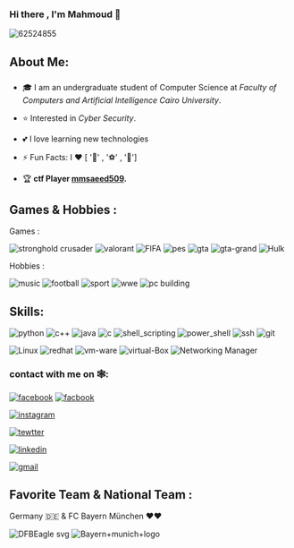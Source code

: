 ### Hi there , I'm Mahmoud 👋
![62524855](https://user-images.githubusercontent.com/62524855/129450801-0ed1d23c-8f10-4d8b-a3bf-12b4afc31eb1.jpeg)



## About Me:
###
* 🎓 I am an undergraduate student of Computer Science at *Faculty of Computers and Artificial Intelligence Cairo University*.

* ⭐ Interested in _Cyber Security_.

* 💕 I love learning new technologies

* ⚡ Fun Facts: I ❤️ [ '📖' , '⚽' , '🎥']

* 🏆 __ctf Player [mmsaeed509](https://cybertalents.com/dashboard).__


## Games & Hobbies :
Games :

![stronghold crusader](https://img.icons8.com/fluency/48/000000/crusader.png)
![valorant](https://img.icons8.com/color/48/000000/valorant.png)
![FIFA](https://img.icons8.com/color/48/000000/fifa18.png)
![pes](https://img.icons8.com/officel/16/000000/football2--v1.png)
![gta](https://img.icons8.com/ios-filled/50/000000/rockstar-games.png)
![gta-grand](https://img.icons8.com/dusk/50/000000/grand-theft-auto-v.png)
![Hulk](https://img.icons8.com/color/48/000000/hulk.png)

Hobbies : 

![music](https://img.icons8.com/fluency/48/000000/apple-music.png)
![football](https://img.icons8.com/ios/50/000000/goalkeeper-with-net.png)
![sport](https://img.icons8.com/color/48/000000/running--v1.png)
![wwe](https://img.icons8.com/color/48/000000/championship-belt.png)
![pc building](https://img.icons8.com/fluency/48/000000/pc-on-desk.png)




## Skills:
![python](https://img.icons8.com/color/48/000000/python.png)
![c++](https://img.icons8.com/color/48/000000/c-plus-plus-logo.png)
![java](https://img.icons8.com/color/48/000000/java-coffee-cup-logo--v1.png)
![c](https://img.icons8.com/color/48/000000/c-programming.png)
![shell_scripting](https://img.icons8.com/doodle/48/000000/console--v2.png)
![power_shell](https://img.icons8.com/ios-filled/50/000000/console.png)
![ssh](https://img.icons8.com/ios-filled/50/000000/ssh.png)
![git](https://img.icons8.com/color/48/000000/git.png)

![Linux](https://img.icons8.com/color/48/000000/linux--v2.png)
![redhat](https://img.icons8.com/color/48/000000/red-hat.png)
![vm-ware](https://img.icons8.com/color/50/000000/old-vmware-logo.png)
![virtual-Box](https://img.icons8.com/color/48/000000/virtualbox.png)
![Networking Manager](https://img.icons8.com/nolan/64/networking-manager.png)



### contact with me on 🕸️: 

[![facebook](https://img.icons8.com/fluency/48/000000/facebook-new.png)](https://www.facebook.com/engrody.linux.5/)
[![facbook](https://img.icons8.com/fluency/48/000000/facebook-new.png)](https://www.facebook.com/profile.php?id=100051122386367)

[![instagram](https://img.icons8.com/fluency/48/000000/instagram-new.png)](https://www.instagram.com/mmsaeed509/)


[![tewtter](https://img.icons8.com/doodle/48/000000/old-twitter-logo.png)](https://twitter.com/Mahmoudzil4)


[![linkedin](https://img.icons8.com/color/48/000000/linkedin.png)](https://www.linkedin.com/in/mahmoud-mohamed-said-ahmed-a934b21a5/?fbclid=IwAR0Rd44zZ5v5k6AYz5sgWESonJiUTbAza0oYKxxJsXieK8Muvia59vu-0io)

[![gmail](https://img.icons8.com/color/50/000000/gmail--v1.png)](mmsaeed509@gmail.com)



## Favorite Team & National Team :                         
  Germany 🇩🇪 & FC Bayern München ❤️❤️



![DFBEagle svg](https://user-images.githubusercontent.com/62524855/129447864-0cbaff11-cbc7-41fc-bb4d-808d702349a2.png)             ![Bayern+munich+logo](https://user-images.githubusercontent.com/62524855/129447974-0bcaa412-1951-4705-988b-73beff7548d7.png)





<!--
**mmsaeed509/mmsaeed509** is a ✨ _special_ ✨ repository because its `README.md` (this file) appears on your GitHub profile.

Here are some ideas to get you started:

- 🔭 I’m currently working on ...
- 🌱 I’m currently learning ...
- 👯 I’m looking to collaborate on ...
- 🤔 I’m looking for help with ...
- 💬 Ask me about ...
- 📫 How to reach me: ...
- 😄 Pronouns: ...
- ⚡ Fun fact: ...
-->

